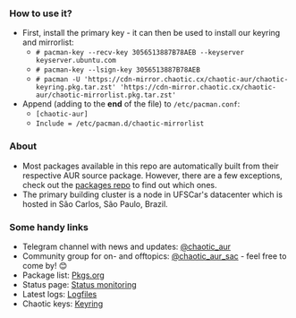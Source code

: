 ### How to use it?

- First, install the primary key - it can then be used to install our keyring and mirrorlist:
  - `# pacman-key --recv-key 3056513887B78AEB --keyserver keyserver.ubuntu.com`
  - `# pacman-key --lsign-key 3056513887B78AEB`
  - `# pacman -U 'https://cdn-mirror.chaotic.cx/chaotic-aur/chaotic-keyring.pkg.tar.zst' 'https://cdn-mirror.chaotic.cx/chaotic-aur/chaotic-mirrorlist.pkg.tar.zst'`
- Append (adding to the **end** of the file) to `/etc/pacman.conf`:
  - `[chaotic-aur]`
  - `Include = /etc/pacman.d/chaotic-mirrorlist`

### About

- Most packages available in this repo are automatically built from their respective AUR source package. However, there are a few exceptions, check out the [packages repo](https://github.com/chaotic-aur/packages) to find out which ones.
- The primary building cluster is a node in UFSCar's datacenter which is hosted in São Carlos, São Paulo, Brazil.

### Some handy links

- Telegram channel with news and updates: [@chaotic_aur](https://t.me/s/chaotic_aur)
- Community group for on- and offtopics: [@chaotic_aur_sac](https://t.me/s/chaotic_aur_sac) - feel free to come by! 😊
- Package list: [Pkgs.org](https://archlinux.pkgs.org/rolling/chaotic-aur-x86_64/)
- Status page: [Status monitoring](https://status.chaotic.cx/)
- Latest logs: [Logfiles](https://builds.garudalinux.org/repos/chaotic-aur/logs/)
- Chaotic keys: [Keyring](https://aur.chaotic.cx/chaotic.gpg)

